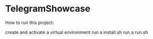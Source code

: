 # TelegramShowcase

How to run this project:

create and activate a virtual environment
run a install.sh
run a run.sh

